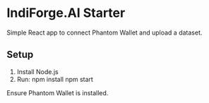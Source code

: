 # IndiForge.AI Starter

Simple React app to connect Phantom Wallet and upload a dataset.

## Setup
1. Install Node.js
2. Run:
   npm install
   npm start

Ensure Phantom Wallet is installed.